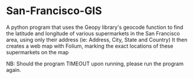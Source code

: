 # San-Francisco-GIS
A python program that uses the Geopy library's geocode function to find the latitude and longitude of various supermarkets in the San Francisco area, using only their address (ie: Address, City, State and Country)
It then creates a web map with Folium, marking the exact locations of these supermarkets on the map

NB: Should the program TIMEOUT upon running, please run the program again.  
